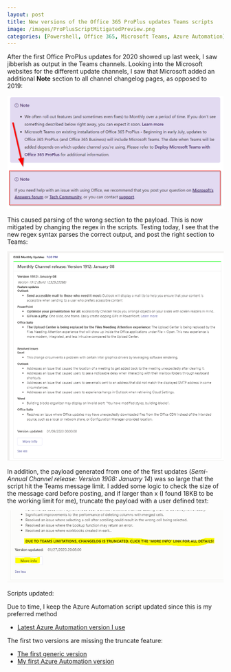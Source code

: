 ```yaml
---
layout: post
title: New versions of the Office 365 ProPlus updates Teams scripts
image: /images/ProPlusScriptMitigatedPreview.png
categories: [Powershell, Office 365, Microsoft Teams, Azure Automation]
---
```


After the first Office ProPlus updates for 2020 showed up last week, I saw jibberish as output in the Teams channels. Looking into the Microsoft websites for the different update channels, I saw that Microsoft added an additional **Note** section to all channel changelog pages, as opposed to 2019:

![](/images/ReleaseNotes.png)

This caused parsing of the wrong section to the payload. This is now mitigated by changing the regex in the scripts. Testing today, I see that the new regex syntax parses the correct output, and post the right section to Teams:

![](/images/ProPlusScriptMitigated.png)

In addition, the payload generated from one of the first updates (*Semi-Annual Channel release: Version 1908: January 14*) was so large that the script hit the Teams message limit. I added some logic to check the size of the message card before posting, and if larger than x (I found 18KB to be the working limit for me), truncate the payload with a user defined text:

![](/images/ProPlusScripttruncate.png)

Scripts updated:

Due to time, I keep the Azure Automation script updated since this is my preferred method
- [Latest Azure Automation version I use](https://github.com/einast/PS_M365_scripts/blob/master/AzureAutomation/AzOfficeProPlusUpdates_(without_runas_account).ps1)

The first two versions are missing the truncate feature:
- [The first generic version](https://github.com/einast/PS_M365_scripts/blob/master/AzureAutomation/AzOfficeProPlusUpdates.ps1)
- [My first Azure Automation version](https://github.com/einast/PS_M365_scripts/blob/master/OfficeProPlusupdates.ps1)